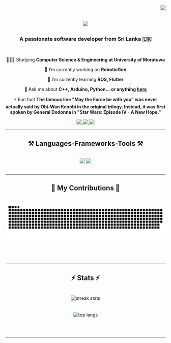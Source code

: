 <img align="right" src="https://visitor-badge.laobi.icu/badge?page_id=sanjulagathsarauom.sanjulagathsarauom" />

<h1 align="center">
    <img src="https://readme-typing-svg.herokuapp.com/?font=Righteous&size=35&center=true&vCenter=true&width=500&height=70&duration=4000&lines=Hi+Guys!+👋;+I'm+Sanjula+Gathsara!;" />
</h1>

<h3 align="center">A passionate software developer from Sri Lanka 🇱🇰</h3>

<br/>

<div align="center">

 👨🏼‍🎓 Studying **Computer Science & Engineering at University of Moratuwa**
 
 🤖 I’m currently working on **RoboticGen**
 
 🌱 I’m currently learning **ROS, Flutter**

💬 Ask me about **C++, Arduino, Python... or anything [here](https://github.com/sanjulagathsarauom)**

⚡ Fun fact **The famous line "May the Force be with you" was never actually said by Obi-Wan Kenobi in the original trilogy. Instead, it was first spoken by General Dodonna in "Star Wars: Episode IV - A New Hope."**

 </div>
 
<div align="center"> 
  <a href="mailto:sanjulagathsara@gmail.com">
    <img src="https://img.shields.io/badge/Gmail-333333?style=for-the-badge&logo=gmail&logoColor=red" />
  </a>
  <a href="https://www.linkedin.com/in/sanjula-gathsara/" target="_blank">
    <img src="https://img.shields.io/badge/LinkedIn-0077B5?style=for-the-badge&logo=linkedin&logoColor=white" target="_blank" />
  </a>
  <a href="https://github.com/sanjulagathsarauom" target="_blank">
     <img src="https://img.shields.io/badge/Portfolio-FF5722?style=for-the-badge&logo=todoist&logoColor=white" target="_blank" /> <!-- sqlite, safari, google-chrome are other good icon options -->
  </a>
</div>

 <hr/>
 
<h2 align="center">⚒️ Languages-Frameworks-Tools ⚒️</h2>
<br/>
<div align="center">
    <img src="https://skillicons.dev/icons?i=cpp,arduino,python,html,css,vscode,github,figma,tailwind,git,react" />
    <img src="https://skillicons.dev/icons?i=lua,nodejs,javascript,express,firebase,mongodb,c,java,ros,mysql,docker" /><br>
</div>

<br/>
<hr/>

<div align="center">
  <h2>🐍 My Contributions 🐍</h2>
  <br>
  <img alt="snake eating my contributions" src="https://raw.githubusercontent.com/sanjulagathsarauom/sanjulagathsarauom/output/github-contribution-grid-snake.svg" />
  
  <br/><br/><br/>
</div>

<hr/>

<h2 align="center">⚡ Stats ⚡</h2>
<br>
<div align=center>
 <img width=390 src="https://streak-stats.demolab.com?user=sanjulagathsarauom&theme=dark" alt="streak stats"/>
 <!-- <img width=390 src="https://github-readme-stats.vercel.app/api?username=sanjulagathsarauom&count_private=true&show_icons=true&theme=react&rank_icon=github&border_radius=10" alt="readme stats" /> -->
  <br/>
<br/><br/>
  <img width=325 align="center" src="https://github-readme-stats.vercel.app/api/top-langs/?username=sanjulagathsarauom&hide=HTML&langs_count=8&layout=compact&theme=react&border_radius=10&size_weight=0.5&count_weight=0.5&exclude_repo=github-readme-stats" alt="top langs" />
</div>

<br/><br/>

<hr/>
